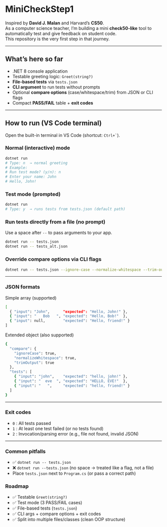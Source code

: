 # MiniCheckStep1

Inspired by **David J. Malan** and Harvard’s **CS50**.  
As a computer science teacher, I’m building a mini **check50-like** tool to automatically test and give feedback on student code.  
This repository is the very first step in that journey.

---

## What’s here so far
- .NET 8 console application
- Testable greeting logic: `Greet(string?)`
- **File-based tests** via `tests.json`
- **CLI argument** to run tests without prompts
- Optional **compare options** (case/whitespace/trim) from JSON or CLI flags
- Compact **PASS/FAIL** table + **exit codes**

---

## How to run (VS Code terminal)

Open the built-in terminal in VS Code (shortcut: `` Ctrl+` ``).

### Normal (interactive) mode
```bash
dotnet run
# Type: n  → normal greeting
# Example:
# Run test mode? (y/n): n
# Enter your name: John
# Hello, John!
```

### Test mode (prompted)
```bash
dotnet run
# Type: y  → runs tests from tests.json (default path)
```

### Run tests directly from a file (no prompt)
Use a space after `--` to pass arguments to your app.
```bash
dotnet run -- tests.json
dotnet run -- tests_alt.json
```

### Override compare options via CLI flags
```bash
dotnet run -- tests.json --ignore-case --normalize-whitespace --trim-output
```
---

### JSON formats
Simple array (supported)
```bash
[
  { "input": "John",      "expected": "Hello, John!" },
  { "input": "   Bob   ", "expected": "Hello, Bob!"  },
  { "input": null,        "expected": "Hello, friend!" }
]
```
Extended object (also supported)
```bash
{
  "compare": {
    "ignoreCase": true,
    "normalizeWhitespace": true,
    "trimOutput": true
  },
  "tests": [
    { "input": "john",    "expected": "hello, john!" },
    { "input": "  eve  ", "expected": "HELLO, EVE!"  },
    { "input": "   ",     "expected": "hello, friend!" }
  ]
}
```

---

### Exit codes
- `0` : All tests passed
- `1` : At least one test failed (or no tests found)
- `2` : Invocation/parsing error (e.g., file not found, invalid JSON)

---

### Common pitfalls
- ✅ `dotnet run -- tests.json`
- ❌ `dotnet run --tests.json` (no space → treated like a flag, not a file)
- Place `tests.json` next to `Program.cs` (or pass a correct path)

### Roadmap
- ✅ Testable `Greet(string?)`
- ✅ Test mode (3 PASS/FAIL cases)
- ✅ File-based tests (`tests.json`)
- ✅ CLI args + compare options + exit codes
- ✅ Split into multiple files/classes (clean OOP structure)
